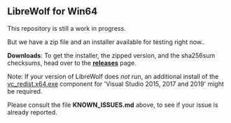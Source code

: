 LibreWolf for Win64
-------------------

This repository is still a work in progress.

But we have a zip file and an installer available for testing right now..

**Downloads**: To get the installer, the zipped version, and the sha256sum checksums, head over to the **[releases](https://gitlab.com/librewolf-community/browser/windows/-/releases)** page.

Note: If your version of LibreWolf does _not_ run, an additional install of the [vc_redist.x64.exe](https://support.microsoft.com/en-us/topic/the-latest-supported-visual-c-downloads-2647da03-1eea-4433-9aff-95f26a218cc0) component for 'Visual Studio 2015, 2017 and 2019' might be required.

Please consult the file **KNOWN_ISSUES.md** above, to see if your issue is already reported.
